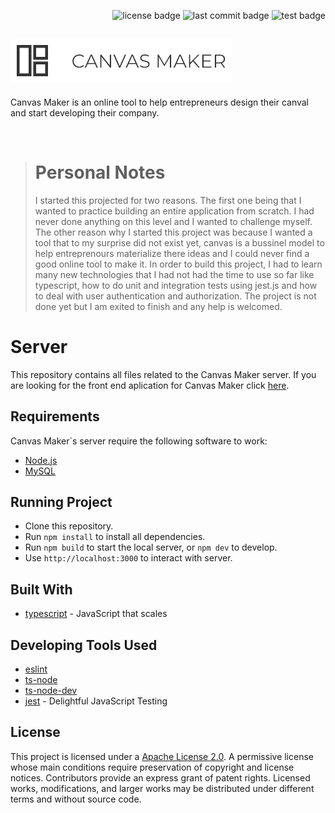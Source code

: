 <p align="right">
	<img src="https://img.shields.io/github/license/ViniciusALS/canvas-maker-server" alt="license badge"> 
  <img src="https://img.shields.io/github/last-commit/ViniciusALS/canvas-maker-server" alt="last commit badge"> 
  <img src="https://img.shields.io/github/workflow/status/ViniciusALS/canvas-maker-server/Node.js%20CI?label=test" alt="test badge">
</p>

## ![Canvas Maker](./.github/resources/logo.png)

Canvas Maker is an online tool to help entrepreneurs design their canval and start developing their company.

</br>

> # Personal Notes
>
> I started this projected for two reasons. The first one being that I wanted to practice building an entire application from scratch. I had never done anything on this level and I wanted to challenge myself. 
> The other reason why I started this project was because I wanted a tool that to my surprise did not exist yet, canvas is a bussinel model to help entreprenours materialize there ideas and I could never find a good online tool to make it.
> In order to build this project, I had to learn many new technologies that I had not had the time to use so far like typescript, how to do unit and integration tests using jest.js and how to deal with user authentication and authorization.
> The project is not done yet but I am exited to finish and any help is welcomed.


# Server

This repository contains all files related to the Canvas Maker server. If you are looking for the front end aplication for Canvas Maker click [here](#).
<!-- TODO: Link to front end repository. -->

<!-- ## Security

We take your security very seriously. That is why it is very important to us to make clear what measures we are taking and how we are dealing with user`s data. To see what safety measurements we are taking visit out [wiki page on safety](#). -->
<!-- TODO: Create security wiki page -->

## Requirements

Canvas Maker`s server require the following software to work:

- [Node.js](https://nodejs.org/en/download/)
- [MySQL](https://dev.mysql.com/doc/mysql-getting-started/en/#mysql-getting-started-installing)


## Running Project

- Clone this repository.
- Run `npm install` to install all dependencies.
- Run `npm build` to start the local server, or `npm dev` to develop.
- Use `http://localhost:3000` to interact with server.


## Built With

- [typescript](#) - JavaScript that scales
<!-- - [express.js](http://expressjs.com/)
- [xss clean](https://github.com/jsonmaur/xss-clean)
- [express validator](https://express-validator.github.io/docs/)
- [mysql2](https://www.npmjs.com/package/mysql2) -->


## Developing Tools Used

- [eslint](https://eslint.org/docs/user-guide/getting-started)
- [ts-node](#)
- [ts-node-dev](#)
- [jest](https://jestjs.io/docs/en/getting-started) - Delightful JavaScript Testing
<!-- - [supertest](https://www.npmjs.com/package/supertest) -->

<!--
## Usage

### Database Structure

You can check the project`s database structure by going to the [database wiki page](https://github.com/ViniciusALS/canvas-maker-server/wiki/Database-Structure). -->

<!--
## How to contribute

Before anything, take a look on the project`s [code of conduct](./github/CODE_OF_CONDUCT.md). -->
<!-- TODO: Create how to contribute guide lines page -->
<!-- TODO: Create styling guidelines documentation page -->

## License

This project is licensed under a [Apache License 2.0](./LICENSE).
A permissive license whose main conditions require preservation of copyright and license notices. Contributors provide an express grant of patent rights. Licensed works, modifications, and larger works may be distributed under different terms and without source code.